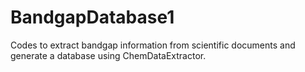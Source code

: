 # BandgapDatabase1
Codes to extract bandgap information from scientific documents and generate a database using ChemDataExtractor.
